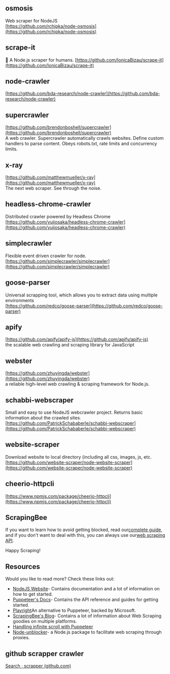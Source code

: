 ## osmosis

Web scraper for NodeJS  
[https://github.com/rchipka/node-osmosis](https://github.com/rchipka/node-osmosis)

## scrape-it

🔮 A Node.js scraper for humans. [https://github.com/IonicaBizau/scrape-it](https://github.com/IonicaBizau/scrape-it)

## node-crawler

[https://github.com/bda-research/node-crawler](https://github.com/bda-research/node-crawler)

## supercrawler

[https://github.com/brendonboshell/supercrawler](https://github.com/brendonboshell/supercrawler)  
A web crawler. Supercrawler automatically crawls websites. Define custom handlers to parse content. Obeys robots.txt, rate limits and concurrency limits.

## x-ray

[https://github.com/matthewmueller/x-ray](https://github.com/matthewmueller/x-ray)  
The next web scraper. See through the noise.

## headless-chrome-crawler

Distributed crawler powered by Headless Chrome [https://github.com/yujiosaka/headless-chrome-crawler](https://github.com/yujiosaka/headless-chrome-crawler)

## simplecrawler

Flexible event driven crawler for node.  
[https://github.com/simplecrawler/simplecrawler](https://github.com/simplecrawler/simplecrawler)

## goose-parser

Universal scrapping tool, which allows you to extract data using multiple environments  
[https://github.com/redco/goose-parser](https://github.com/redco/goose-parser)

## apify

[https://github.com/apify/apify-js](https://github.com/apify/apify-js)  
the scalable web crawling and scraping library for JavaScript

## webster

[https://github.com/zhuyingda/webster](https://github.com/zhuyingda/webster)  
a reliable high-level web crawling & scraping framework for Node.js.

## schabbi-webscraper

Small and easy to use NodeJS webcrawler project. Returns basic information about the crawled sites. [https://github.com/PatrickSchababerle/schabbi-webscraper](https://github.com/PatrickSchababerle/schabbi-webscraper)

## website-scraper

Download website to local directory (including all css, images, js, etc.  
[https://github.com/website-scraper/node-website-scraper](https://github.com/website-scraper/node-website-scraper)

## cheerio-httpcli

[https://www.npmjs.com/package/cheerio-httpcli](https://www.npmjs.com/package/cheerio-httpcli)

## ScrapingBee

If you want to learn how to avoid getting blocked, read our[complete guide](https://www.scrapingbee.com/blog/web-scraping-without-getting-blocked/), and if you don't want to deal with this, you can always use our[web scraping API](https://www.scrapingbee.com/).

Happy Scraping!

## Resources

Would you like to read more? Check these links out:

- [NodeJS Website](https://nodejs.org/en/about/)\- Contains documentation and a lot of information on how to get started.
- [Puppeteer's Docs](https://developers.google.com/web/tools/puppeteer)\- Contains the API reference and guides for getting started.
- [Playright](https://www.scrapingbee.com/blog/playwright-web-scraping/)An alternative to Puppeteer, backed by Microsoft.
- [ScrapingBee's Blog](https://www.scrapingbee.com/blog/)\- Contains a lot of information about Web Scraping goodies on multiple platforms.
- [Handling infinite scroll with Puppeteer](https://www.scrapingbee.com/blog/infinite-scroll-puppeteer/)
- [Node-unblocker](https://www.scrapingbee.com/blog/node-unblocker/)\- a Node.js package to facilitate web scraping through proxies.

## github scrapper crawler

[Search · scrapper (github.com)](https://github.com/search?l=JavaScript&o=desc&p=97&q=scrapper&s=&type=Repositories)
